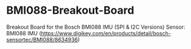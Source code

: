 # BMI088-Breakout-Board
Breakout Board for the Bosch BMI088 IMU (SPI &amp; I2C Versions)
Sensor: BMI088 IMU (https://www.digikey.com/en/products/detail/bosch-sensortec/BMI088/8634936)

